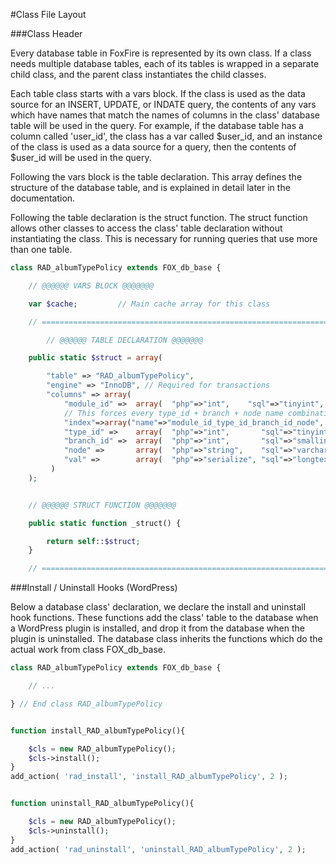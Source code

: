 #Class File Layout

###Class Header

Every database table in FoxFire is represented by its own class. If a class needs multiple database tables, each of its tables is wrapped in a separate child class, and the parent class instantiates the child classes.

Each table class starts with a vars block. If the class is used as the data source for an INSERT, UPDATE, or INDATE query, the contents of any vars which have names that match the names of columns in the class' database table will be used in the query. For example, if the database table has a column called 'user_id', the class has a var called $user_id, and an instance of the class is used as a data source for a query, then the contents of $user_id will be used in the query.

Following the vars block is the table declaration. This array defines the structure of the database table, and is explained in detail later in the documentation.

Following the table declaration is the struct function. The struct function allows other classes to access the class' table declaration without instantiating the class. This is necessary for running queries that use more than one table.

```php
class RAD_albumTypePolicy extends FOX_db_base {

	// @@@@@@ VARS BLOCK @@@@@@@

	var $cache;			// Main cache array for this class

	// ============================================================================================================ //

        // @@@@@@ TABLE DECLARATION @@@@@@@

	public static $struct = array(

		"table" => "RAD_albumTypePolicy",
		"engine" => "InnoDB", // Required for transactions
		"columns" => array(
		    "module_id" =>	array(	"php"=>"int",    "sql"=>"tinyint",	"format"=>"%d", "width"=>null,	"flags"=>"UNSIGNED NOT NULL",		"auto_inc"=>false,  "default"=>null,
			// This forces every type_id + branch + node name combination to be unique
			"index"=>array("name"=>"module_id_type_id_branch_id_node", "col"=>array("module_id", "type_id", "branch_id", "node"), "index"=>"PRIMARY", "this_row"=>true) ),
		    "type_id" =>	array(	"php"=>"int",	    "sql"=>"tinyint",	"format"=>"%d", "width"=>null,	"flags"=>"UNSIGNED NOT NULL",	"auto_inc"=>false,  "default"=>null,	"index"=>true),
		    "branch_id" =>	array(	"php"=>"int",	    "sql"=>"smallint",	"format"=>"%d", "width"=>null,	"flags"=>"UNSIGNED NOT NULL",	"auto_inc"=>false,  "default"=>null,	"index"=>true),
		    "node" =>		array(	"php"=>"string",    "sql"=>"varchar",	"format"=>"%s", "width"=>16,	"flags"=>"NOT NULL",		"auto_inc"=>false,  "default"=>null,	"index"=>true),
		    "val" =>		array(	"php"=>"serialize", "sql"=>"longtext",	"format"=>"%s", "width"=>null,	"flags"=>"",			"auto_inc"=>false,  "default"=>null,	"index"=>false),
		 )
	);


	// @@@@@@ STRUCT FUNCTION @@@@@@@

	public static function _struct() {

		return self::$struct;
	}

	// ================================================================================================================
```
	
###Install / Uninstall Hooks (WordPress)

Below a database class' declaration, we declare the install and uninstall hook functions. These functions add the class' table to the database when a WordPress plugin is installed, and drop it from the database when the plugin is uninstalled. The database class inherits the functions which do the actual work from class FOX_db_base.

```php
class RAD_albumTypePolicy extends FOX_db_base {

    // ...

} // End class RAD_albumTypePolicy


function install_RAD_albumTypePolicy(){

	$cls = new RAD_albumTypePolicy();
	$cls->install();
}
add_action( 'rad_install', 'install_RAD_albumTypePolicy', 2 );


function uninstall_RAD_albumTypePolicy(){

	$cls = new RAD_albumTypePolicy();
	$cls->uninstall();
}
add_action( 'rad_uninstall', 'uninstall_RAD_albumTypePolicy', 2 );
```
